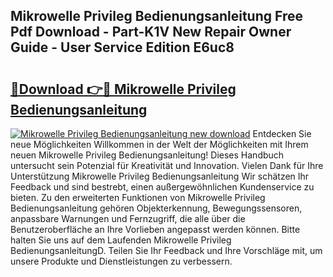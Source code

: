 ## Mikrowelle Privileg Bedienungsanleitung Free Pdf Download - Part-K1V New Repair Owner Guide - User Service Edition E6uc8

# <h2><a href="http://df0gqcm.blite.top/?on=Mikrowelle+Privileg+Bedienungsanleitung">🔗Download 👉🔴 Mikrowelle Privileg Bedienungsanleitung</a></h2>

[![Mikrowelle Privileg Bedienungsanleitung new download](https://i.imgur.com/lujVjoI.png)](http://df0gqcm.blite.top/?on=Mikrowelle+Privileg+Bedienungsanleitung)
Entdecken Sie neue Möglichkeiten Willkommen in der Welt der Möglichkeiten mit Ihrem neuen Mikrowelle Privileg Bedienungsanleitung! Dieses Handbuch untersucht sein Potenzial für Kreativität und Innovation. Vielen Dank für Ihre Unterstützung Mikrowelle Privileg Bedienungsanleitung Wir schätzen Ihr Feedback und sind bestrebt, einen außergewöhnlichen Kundenservice zu bieten. Zu den erweiterten Funktionen von Mikrowelle Privileg Bedienungsanleitung gehören Objekterkennung, Bewegungssensoren, anpassbare Warnungen und Fernzugriff, die alle über die Benutzeroberfläche an Ihre Vorlieben angepasst werden können. Bitte halten Sie uns auf dem Laufenden Mikrowelle Privileg BedienungsanleitungD. Teilen Sie Ihr Feedback und Ihre Vorschläge mit, um unsere Produkte und Dienstleistungen zu verbessern.
